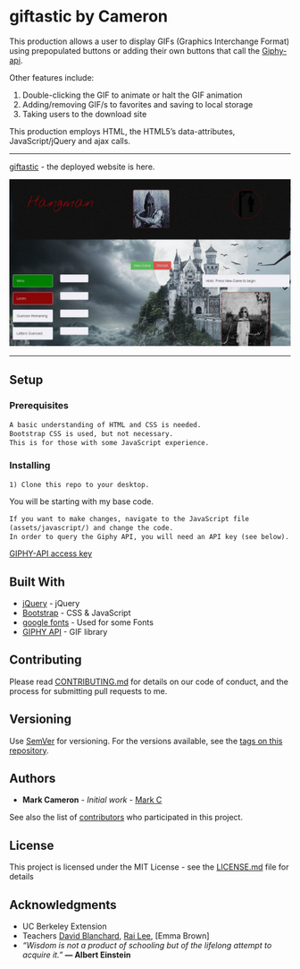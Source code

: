 # giftastic by Cameron

This production allows a user to display GIFs (Graphics Interchange Format)
using prepopulated buttons or adding their own buttons that call the 
[Giphy-api]( https://developers.giphy.com/).

Other features include:
1.	Double-clicking the GIF to animate or halt the GIF animation
2.	Adding/removing GIF/s to favorites and saving to local storage
3.	Taking users to the download site

This production employs HTML, the HTML5’s data-attributes, JavaScript/jQuery and ajax calls.

---

[giftastic](https://markcam1.github.io/giftastic/) - the deployed website is here.

![Site Preview](https://github.com/markcam1/markcam1.github.io/blob/master/assets/images/hang.jpg)

---

## Setup
### Prerequisites
```
A basic understanding of HTML and CSS is needed.
Bootstrap CSS is used, but not necessary.
This is for those with some JavaScript experience.
```
### Installing
```
1) Clone this repo to your desktop.
```
You will be starting with my base code. 

```
If you want to make changes, navigate to the JavaScript file (assets/javascript/) and change the code. 
In order to query the Giphy API, you will need an API key (see below).
```
[GIPHY-API access key](https://giphy.com/login/?next=/oauth/authorize/%3Fresponse_type%3Dcode%26client_id%3DC7yftGDVCAhmaTnJCKv3eNaRsANYTDDf7PA9jZbw%26redirect_uri%3Dhttps%253A%252F%252Fdevelopers.giphy.com%252Foauth%252Fexchange%252F)

## Built With
* [jQuery](http://jquery.com/) - jQuery
* [Bootstrap](https://getbootstrap.com/) - CSS & JavaScript
* [google fonts](https://fonts.google.com/) - Used for some Fonts
* [GIPHY API](https://developers.giphy.com/docs/) - GIF library

## Contributing
Please read [CONTRIBUTING.md](CONTRIBUTING.md) for details on our code of conduct, and the process for submitting pull requests to me.

## Versioning
Use [SemVer](http://semver.org/) for versioning. For the versions available, see the [tags on this repository](https://github.com/markcam1/giftastic/tags). 

## Authors
* **Mark Cameron** - *Initial work* - [Mark C](https://markcam1.github.io/)

See also the list of [contributors](https://github.com/markcam1/giftastic/graphs/contributors) who participated in this project.

## License
This project is licensed under the MIT License - see the [LICENSE.md](LICENSE.md) file for details

## Acknowledgments
* UC Berkeley Extension
* Teachers [David Blanchard](https://www.linkedin.com/in/dblanchard13/), [Rai Lee](https://www.linkedin.com/in/rai-lee-38061696/), [Emma Brown]
* _“Wisdom is not a product of schooling but of the lifelong attempt to acquire it.”_ **― Albert Einstein** 
